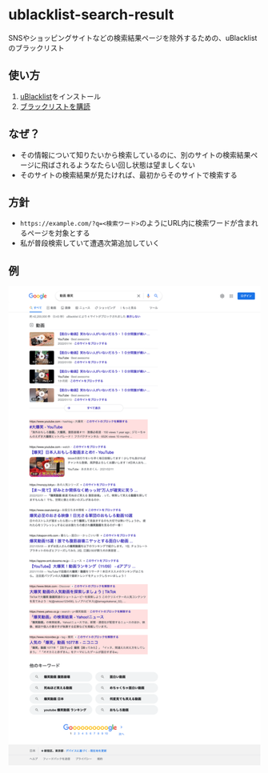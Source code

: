 # ublacklist-search-result

SNSやショッピングサイトなどの検索結果ページを除外するための、uBlacklistのブラックリスト

## 使い方

1. [uBlacklist](https://iorate.github.io/ublacklist/)をインストール
2. [ブラックリストを購読](
https://iorate.github.io/ublacklist/subscribe?name=ublacklist-search-result&url=https%3A%2F%2Fraw.githubusercontent.com%2Fmunierujp%2Fublacklist-search-result%2Fmaster%2Fblacklist.txt)

## なぜ？

- その情報について知りたいから検索しているのに、別のサイトの検索結果ページに飛ばされるようなたらい回し状態は望ましくない
- そのサイトの検索結果が見たければ、最初からそのサイトで検索する

## 方針

- `https://example.com/?q=<検索ワード>`のようにURL内に検索ワードが含まれるページを対象とする
- 私が普段検索していて遭遇次第追加していく

## 例

![example.png](docs/example.png)
